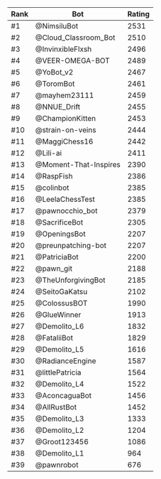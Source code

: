 Rank|Bot|Rating
---|---|---
#1|@NimsiluBot|2531
#2|@Cloud_Classroom_Bot|2510
#3|@InvinxibleFlxsh|2496
#4|@VEER-OMEGA-BOT|2489
#5|@YoBot_v2|2467
#6|@ToromBot|2461
#7|@mayhem23111|2459
#8|@NNUE_Drift|2455
#9|@ChampionKitten|2453
#10|@strain-on-veins|2444
#11|@MaggiChess16|2442
#12|@Lili-ai|2411
#13|@Moment-That-Inspires|2390
#14|@RaspFish|2386
#15|@colinbot|2385
#16|@LeelaChessTest|2385
#17|@pawnocchio_bot|2379
#18|@SacrificeBot|2305
#19|@OpeningsBot|2207
#20|@preunpatching-bot|2207
#21|@PatriciaBot|2200
#22|@pawn_git|2188
#23|@TheUnforgivingBot|2185
#24|@SeitoGaKatsu|2102
#25|@ColossusBOT|1990
#26|@GlueWinner|1913
#27|@Demolito_L6|1832
#28|@FataliiBot|1829
#29|@Demolito_L5|1616
#30|@RadianceEngine|1587
#31|@littlePatricia|1564
#32|@Demolito_L4|1522
#33|@AconcaguaBot|1456
#34|@AllRustBot|1452
#35|@Demolito_L3|1333
#36|@Demolito_L2|1204
#37|@Groot123456|1086
#38|@Demolito_L1|964
#39|@pawnrobot|676
